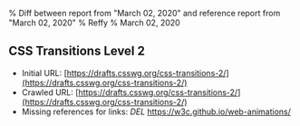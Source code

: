 % Diff between report from "March 02, 2020" and reference report from "March 02, 2020"
% Reffy
% March 02, 2020

## CSS Transitions Level 2

- Initial URL: [https://drafts.csswg.org/css-transitions-2/](https://drafts.csswg.org/css-transitions-2/)
- Crawled URL: [https://drafts.csswg.org/css-transitions-2/](https://drafts.csswg.org/css-transitions-2/)
- Missing references for links: *DEL* https://w3c.github.io/web-animations/


